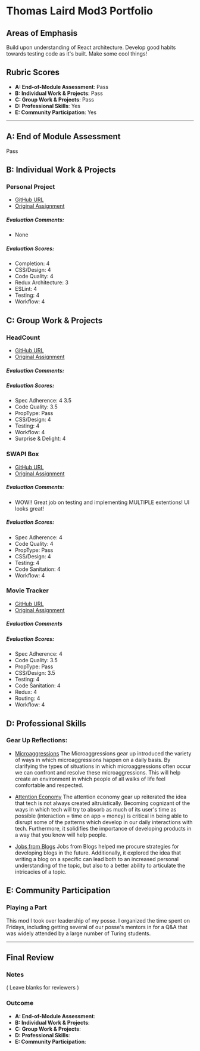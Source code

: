 # Thomas Laird Mod3 Portfolio

## Areas of Emphasis

Build upon understanding of React architecture. Develop good habits towards testing code as it's built. Make some cool things!

## Rubric Scores

* **A: End-of-Module Assessment**: Pass
* **B: Individual Work & Projects**: Pass
* **C: Group Work & Projects**: Pass
* **D: Professional Skills**: Yes
* **E: Community Participation**: Yes

-----------------------

## A: End of Module Assessment
Pass

## B: Individual Work & Projects

### Personal Project

* [GitHub URL](https://github.com/t-laird/snap-ninja)
* [Original Assignment](http://frontend.turing.io/projects/self-directed-project.html)

##### Evaluation Comments:
* None

##### Evaluation Scores:
* Completion: 4
* CSS/Design: 4
* Code Quality: 4
* Redux Architecture: 3
* ESLint: 4
* Testing: 4
* Workflow: 4

## C: Group Work & Projects

### HeadCount

* [GitHub URL](https://github.com/t-laird/Headcount)
* [Original Assignment](https://github.com/turingschool-examples/headcount2.0)

##### Evaluation Comments:


##### Evaluation Scores:
* Spec Adherence: 4 3.5 
* Code Quality: 3.5
* PropType: Pass 
* CSS/Design: 4
* Testing: 4 
* Workflow: 4
* Surprise & Delight: 4


### SWAPI Box

* [GitHub URL](https://github.com/t-laird/SWapiBox)
* [Original Assignment](http://frontend.turing.io/projects/swapi-box.html)

##### Evaluation Comments:
* WOW!! Great job on testing and implementing MULTIPLE extentions! UI looks great!

##### Evaluation Scores:
* Spec Adherence: 4
* Code Quality: 4
* PropType: Pass 
* CSS/Design: 4 
* Testing: 4
* Code Sanitation: 4
* Workflow: 4


### Movie Tracker

* [GitHub URL](https://github.com/t-laird/movietracker)
* [Original Assignment](https://github.com/turingschool-examples/movie-tracker)

##### Evaluation Comments

##### Evaluation Scores:
* Spec Adherence: 4
* Code Quality: 3.5
* PropType: Pass 
* CSS/Design: 3.5
* Testing: 4
* Code Sanitation: 4
* Redux: 4
* Routing: 4
* Workflow: 4


## D: Professional Skills

### Gear Up Reflections:

* [Microaggressions](https://github.com/turingschool/gear-up/blob/master/microaggressions_update.md)
The Microaggressions gear up introduced the variety of ways in which microaggressions happen on a daily basis. By clarifying the types of situations in which microaggressions often occur we can confront and resolve these microaggressions. This will help create an environment in which people of all walks of life feel comfortable and respected.


* [Attention Economy](https://github.com/turingschool/gear-up/blob/master/Attention_Economy.md)
The attention economy gear up reiterated the idea that tech is not always created altruistically. Becoming cognizant of the ways in which tech will try to absorb as much of its user's time as possible (interaction = time on app = money) is critical in being able to disrupt some of the patterns which develop in our daily interactions with tech. Furthermore, it solidifies the importance of developing products in a way that you know will help people.

* [Jobs from Blogs](https://gist.github.com/dphilla/fec4f18955ac6faad5407a9996d95a22)
Jobs from Blogs helped me procure strategies for developing blogs in the future. Additionally, it explored the idea that writing a blog on a specific can lead both to an increased personal understanding of the topic, but also to a better ability to articulate the intricacies of a topic. 

## E: Community Participation

### Playing a Part
This mod I took over leadership of my posse. I organized the time spent on Fridays, including getting several of our posse's mentors in for a Q&A that was widely attended by a large number of Turing students.

------------------

## Final Review

### Notes

( Leave blanks for reviewers )

### Outcome


* **A: End-of-Module Assessment**: 
* **B: Individual Work & Projects**: 
* **C: Group Work & Projects**: 
* **D: Professional Skills**: 
* **E: Community Participation**: 
